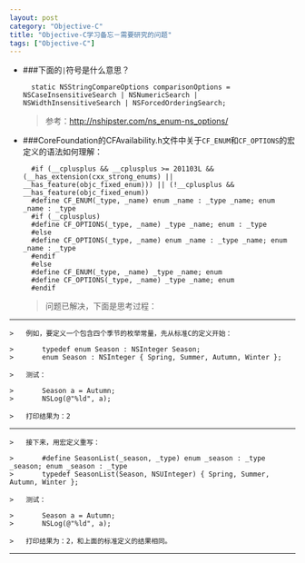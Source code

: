 ```yaml
---
layout: post
category: "Objective-C"
title: "Objective-C学习备忘－需要研究的问题"
tags: ["Objective-C"]
---
```


* ###下面的`|`符号是什么意思？

        static NSStringCompareOptions comparisonOptions = NSCaseInsensitiveSearch | NSNumericSearch | NSWidthInsensitiveSearch | NSForcedOrderingSearch;

    >   参考：<http://nshipster.com/ns_enum-ns_options/>

* ###CoreFoundation的CFAvailability.h文件中关于`CF_ENUM`和`CF_OPTIONS`的宏定义的语法如何理解：

        #if (__cplusplus && __cplusplus >= 201103L && (__has_extension(cxx_strong_enums) || __has_feature(objc_fixed_enum))) || (!__cplusplus && __has_feature(objc_fixed_enum))
        #define CF_ENUM(_type, _name) enum _name : _type _name; enum _name : _type
        #if (__cplusplus)
        #define CF_OPTIONS(_type, _name) _type _name; enum : _type
        #else
        #define CF_OPTIONS(_type, _name) enum _name : _type _name; enum _name : _type
        #endif
        #else
        #define CF_ENUM(_type, _name) _type _name; enum
        #define CF_OPTIONS(_type, _name) _type _name; enum
        #endif
    
    >   问题已解决，下面是思考过程：
*************
    >   例如，要定义一个包含四个季节的枚举常量，先从标准C的定义开始：

    >       typedef enum Season : NSInteger Season;
    >       enum Season : NSInteger { Spring, Summer, Autumn, Winter };

    >   测试：

    >       Season a = Autumn;
    >       NSLog(@"%ld", a);

    >   打印结果为：2
***********
    >   接下来，用宏定义重写：
 
    >       #define SeasonList(_season, _type) enum _season : _type _season; enum _season : _type
    >       typedef SeasonList(Season, NSUInteger) { Spring, Summer, Autumn, Winter };

    >   测试：

    >       Season a = Autumn;
    >       NSLog(@"%ld", a);

    >   打印结果为：2，和上面的标准定义的结果相同。

*******************************